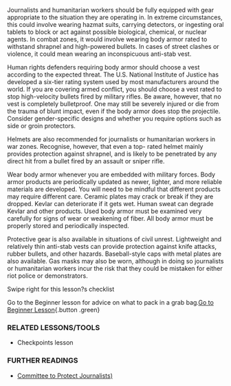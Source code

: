 Journalists and humanitarian workers should be fully equipped with gear
appropriate to the situation they are operating in. In extreme
circumstances, this could involve wearing hazmat suits, carrying
detectors, or ingesting oral tablets to block or act against possible
biological, chemical, or nuclear agents. In combat zones, it would
involve wearing body armor rated to withstand shrapnel and high-powered
bullets. In cases of street clashes or violence, it could mean wearing
an inconspicuous anti-stab vest.

Human rights defenders requiring body armor should choose a vest
according to the expected threat. The U.S. National Institute of Justice
has developed a six-tier rating system used by most manufacturers around
the world. If you are covering armed conflict, you should choose a vest
rated to stop high-velocity bullets fired by military rifles. Be aware,
however, that no vest is completely bulletproof. One may still be
severely injured or die from the trauma of blunt impact, even if the
body armor does stop the projectile. Consider gender-specific designs
and whether you require options such as side or groin protectors.

Helmets are also recommended for journalists or humanitarian workers in
war zones. Recognise, however, that even a top- rated helmet mainly
provides protection against shrapnel, and is likely to be penetrated by
any direct hit from a bullet fired by an assault or sniper rifle.

Wear body armor whenever you are embedded with military forces. Body
armor products are periodically updated as newer, lighter, and more
reliable materials are developed. You will need to be mindful that
different products may require different care. Ceramic plates may crack
or break if they are dropped. Kevlar can deteriorate if it gets wet.
Human sweat can degrade Kevlar and other products. Used body armor must
be examined very carefully for signs of wear or weakening of fiber. All
body armor must be properly stored and periodically inspected.

Protective gear is also available in situations of civil unrest.
Lightweight and relatively thin anti-stab vests can provide protection
against knife attacks, rubber bullets, and other hazards. Baseball-style
caps with metal plates are also available. Gas masks may also be worn,
although in doing so journalists or humanitarian workers incur the risk
that they could be mistaken for either riot police or demonstrators.

Swipe right for this lesson?s checklist

Go to the Beginner lesson for advice on what to pack in a grab bag.[Go
to Beginner Lesson](umbrella://lesson/protective/1){.button .green}

### RELATED LESSONS/TOOLS

-   Checkpoints lesson

### FURTHER READINGS

-   [Committee to
    Protect Journalists)](https://cpj.org/reports/2012/04/armed-conflict.php)

